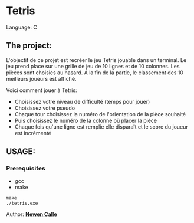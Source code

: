 Tetris
===

Language: C

## The project:
L'objectif de ce projet est recréer le jeu Tetris jouable dans un terminal.
Le jeu prend place sur une grille de jeu de 10 lignes et de 10 colonnes.
Les pièces sont choisies au hasard.
A la fin de la partie, le classement des 10 meilleurs joueurs est affiché.

Voici comment jouer à Tetris:
* Choisissez votre niveau de difficulté (temps pour jouer)
* Choisissez votre pseudo
* Chaque tour choisissez la numéro de l'orientation de la pièce souhaité
* Puis choisissez le numéro de la colonne où placer la pièce
* Chaque fois qu'une ligne est remplie elle disparaît et le score du joueur est incrémenté

## USAGE:

### Prerequisites
* gcc
* make
```
make
./tetris.exe
```

Author: [**Newen Calle**](https://github.com/Newen95)